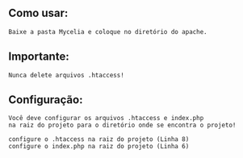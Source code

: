 ## Como usar:
    Baixe a pasta Mycelia e coloque no diretório do apache.

## Importante:
    Nunca delete arquivos .htaccess!

## Configuração:
    Você deve configurar os arquivos .htaccess e index.php
    na raiz do projeto para o diretório onde se encontra o projeto!

    configure o .htaccess na raiz do projeto (Linha 8) 
    configure o index.php na raiz do projeto (Linha 6) 
